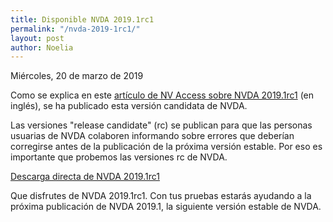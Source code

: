 ```yaml
---
title: Disponible NVDA 2019.1rc1
permalink: "/nvda-2019-1rc1/"
layout: post
author: Noelia
---
```


<footer>Miércoles, 20 de marzo de 2019</footer>

Como se explica en este [artículo de NV Access sobre NVDA 2019.1rc1](https://www.nvaccess.org/post/nvda-2019-1rc1-released/) (en inglés), se ha publicado esta versión candidata de NVDA.

Las versiones "release candidate" (rc) se publican para que las personas usuarias de NVDA colaboren informando sobre errores que deberían corregirse antes de la publicación de la próxima versión estable. Por eso es importante que probemos las versiones rc de NVDA.

[Descarga directa de NVDA 2019.1rc1](https://www.nvaccess.org/files/nvda/releases/2019.1rc1/nvda_2019.1rc1.exe)

Que disfrutes de NVDA 2019.1rc1. Con tus pruebas estarás ayudando a la próxima publicación de NVDA 2019.1, la siguiente versión estable de NVDA. 

